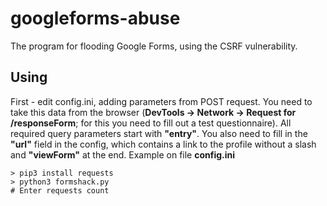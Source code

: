 # googleforms-abuse
The program for flooding Google Forms, using the CSRF vulnerability.

## Using
First - edit config.ini, adding parameters from POST request. You need to take this data from the browser (**DevTools -> Network -> Request for /responseForm**; for this you need to fill out a test questionnaire).
All required query parameters start with **"entry"**.
You also need to fill in the **"url"** field in the config, which contains a link to the profile without a slash and **"viewForm"** at the end.
Example on file **config.ini**

```
> pip3 install requests
> python3 formshack.py
# Enter requests count
```
